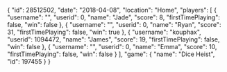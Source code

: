 {
  "id": 28512502,
  "date": "2018-04-08",
  "location": "Home",
  "players": [
    {
      "username": "",
      "userid": 0,
      "name": "Jade",
      "score": 8,
      "firstTimePlaying": false,
      "win": false
    },
    {
      "username": "",
      "userid": 0,
      "name": "Ryan",
      "score": 31,
      "firstTimePlaying": false,
      "win": true
    },
    {
      "username": "kouphax",
      "userid": 1094472,
      "name": "James",
      "score": 19,
      "firstTimePlaying": false,
      "win": false
    },
    {
      "username": "",
      "userid": 0,
      "name": "Emma",
      "score": 10,
      "firstTimePlaying": false,
      "win": false
    }
  ],
  "game": {
    "name": "Dice Heist",
    "id": 197455
  }
}
